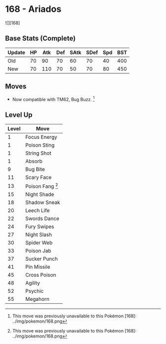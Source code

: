 # 168 - Ariados
![][168]

## Base Stats (Complete)

Update | HP | Atk | Def | SAtk | SDef | Spd | BST
---    | ---| --- | --- | ---  | ---  | --- | ---
Old    | 70 |  90 |  70 |  60  |  70  |  40  |  400
New    | 70 |  110 |  70 |  50  |  70  |  80  |  450

## Moves

 - Now compatible with TM62, Bug Buzz. [^1]

## Level Up

Level | Move
---   | ---
  1   | Focus Energy
  1   | Poison Sting
  1   | String Shot
  1   | Absorb
  9   | Bug Bite
 11   | Scary Face
 13   | Poison Fang [^1]
 15   | Night Shade
 18   | Shadow Sneak
 20   | Leech Life
 22   | Swords Dance
 24   | Fury Swipes
 27   | Night Slash
 30   | Spider Web
 33   | Poison Jab
 37   | Sucker Punch
 41   | Pin Missile
 45   | Cross Poison
 48   | Agility
 52   | Psychic
 55   | Megahorn

[^1]: This move was previously unavailable to this Pokémon
[168]: ../img/pokemon/168.png
